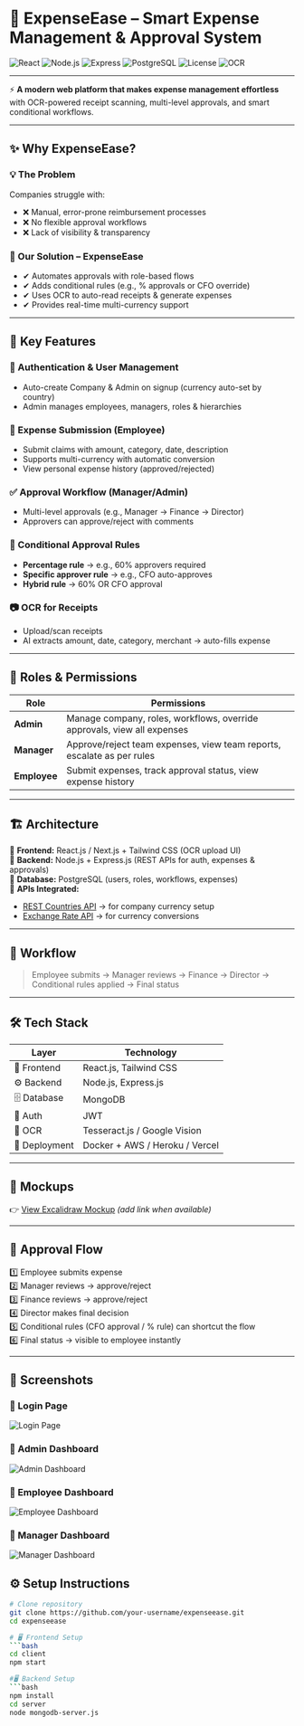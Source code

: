 # 💸 ExpenseEase – Smart Expense Management & Approval System

![React](https://img.shields.io/badge/Frontend-React.js-61DAFB?logo=react&logoColor=white)
![Node.js](https://img.shields.io/badge/Backend-Node.js-339933?logo=node.js&logoColor=white)
![Express](https://img.shields.io/badge/API-Express.js-000000?logo=express&logoColor=white)
![PostgreSQL](https://img.shields.io/badge/Database-PostgreSQL-336791?logo=postgresql&logoColor=white)
![License](https://img.shields.io/badge/License-MIT-green)
![OCR](https://img.shields.io/badge/OCR-Tesseract.js%20%2F%20Google%20Vision-blue)

---

⚡ **A modern web platform that makes expense management effortless** with OCR-powered receipt scanning, multi-level approvals, and smart conditional workflows.

---

## ✨ Why ExpenseEase?

### 💡 The Problem
Companies struggle with:
- ❌ Manual, error-prone reimbursement processes  
- ❌ No flexible approval workflows  
- ❌ Lack of visibility & transparency  

### 🚀 Our Solution – ExpenseEase
- ✔ Automates approvals with role-based flows  
- ✔ Adds conditional rules (e.g., % approvals or CFO override)  
- ✔ Uses OCR to auto-read receipts & generate expenses  
- ✔ Provides real-time multi-currency support  

---

## 🔑 Key Features

### 👤 Authentication & User Management
- Auto-create Company & Admin on signup (currency auto-set by country)  
- Admin manages employees, managers, roles & hierarchies  

### 🧾 Expense Submission (Employee)
- Submit claims with amount, category, date, description  
- Supports multi-currency with automatic conversion  
- View personal expense history (approved/rejected)  

### ✅ Approval Workflow (Manager/Admin)
- Multi-level approvals (e.g., Manager → Finance → Director)  
- Approvers can approve/reject with comments  

### 🎯 Conditional Approval Rules
- **Percentage rule** → e.g., 60% approvers required  
- **Specific approver rule** → e.g., CFO auto-approves  
- **Hybrid rule** → 60% OR CFO approval  

### 📷 OCR for Receipts
- Upload/scan receipts  
- AI extracts amount, date, category, merchant → auto-fills expense  

---

## 👥 Roles & Permissions

| Role | Permissions |
|------|--------------|
| **Admin** | Manage company, roles, workflows, override approvals, view all expenses |
| **Manager** | Approve/reject team expenses, view team reports, escalate as per rules |
| **Employee** | Submit expenses, track approval status, view expense history |

---

## 🏗 Architecture

🔹 **Frontend:** React.js / Next.js + Tailwind CSS (OCR upload UI)  
🔹 **Backend:** Node.js + Express.js (REST APIs for auth, expenses & approvals)  
🔹 **Database:** PostgreSQL (users, roles, workflows, expenses)  
🔹 **APIs Integrated:**
- [REST Countries API](https://restcountries.com/) → for company currency setup  
- [Exchange Rate API](https://api.exchangerate-api.com/) → for currency conversions  

---

## 📌 Workflow

> Employee submits → Manager reviews → Finance → Director → Conditional rules applied → Final status

---

## 🛠 Tech Stack

| Layer | Technology |
|-------|-------------|
| 🎨 Frontend | React.js, Tailwind CSS |
| ⚙ Backend | Node.js, Express.js |
| 🗄 Database | MongoDB  |
| 🔐 Auth | JWT |
| 🧠 OCR | Tesseract.js / Google Vision |
| 🚀 Deployment | Docker + AWS / Heroku / Vercel |

---

## 🎨 Mockups
👉 [View Excalidraw Mockup](#) *(add link when available)*  

---

## 🔄 Approval Flow

1️⃣ Employee submits expense  
2️⃣ Manager reviews → approve/reject  
3️⃣ Finance reviews → approve/reject  
4️⃣ Director makes final decision  
5️⃣ Conditional rules (CFO approval / % rule) can shortcut the flow  
6️⃣ Final status → visible to employee instantly  

---


## 📸 Screenshots

### 🔑 Login Page
![Login Page](./src/screenshots/login.jpeg)

### 👤 Admin Dashboard
![Admin Dashboard](./src/screenshots/admin.jpeg)

### 👔 Employee Dashboard
![Employee Dashboard](./src/screenshots/employee.jpeg)

### 📂 Manager Dashboard
![Manager Dashboard](./src/screenshots/manager.jpeg)


## ⚙ Setup Instructions

```bash
# Clone repository
git clone https://github.com/your-username/expenseease.git
cd expenseease

# 🖥 Frontend Setup
```bash
cd client
npm start

#🖥 Backend Setup
```bash
npm install
cd server 
node mongodb-server.js




